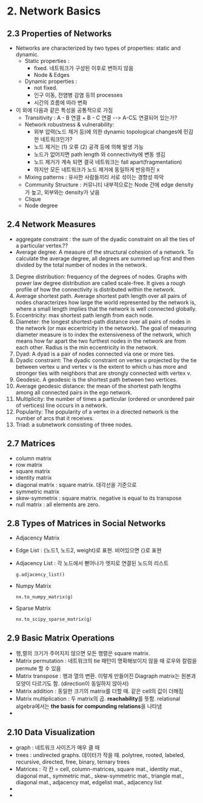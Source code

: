 # 2. Network Basics

## 2.3 Properties of Networks

- Networks are characterized by two types of properties: static and dynamic.
  - Static properties : 
    - fixed. 네트워크가 구성된 이후로 변하지 않음
    - Node & Edges
  - Dynamic properties : 
    - not fixed. 
    - 인구 이동, 전염병 감염 등의 processes
    - 시간의 흐름에 따라 변화
- 이 외에 다음과 같은 특성을 공통적으로 가짐
  - Transitivity : A - B 연결 + B - C 연결 --> A-C도 연결되어 있는가?
  - Network robustness & vulnerability:
    - 외부 압력(노드 제거 등)에 의한 dynamic topological changes에 민감한 네트워크인가? 
    - 노드 제거는 (1) 오류 (2) 공격 등에 의해 발생 가능
    - 노드가 없어지면 path length 와 connectivity에 변동 생김
    - 노드 제거가 계속 되면 결국 네트워크는 fall apart(fragmentation)
    - 하지만 모든 네트워크가 노드 제거에 동일하게 반응하진 x
  - Mixing patterns : 유사한 사람들끼리 서로 섞이는 경향성 파악
  - Community Structure : 커뮤니티 내부적으로는 Node 간에 edge density가 높고, 외부와는 density가 낮음
  - Clique
  - Node degree



## 2.4 Network Measures

- aggregate constraint : the sum of the dyadic constraint on all the ties of a particular vertex.??
- Average degree: A measure of the structural cohesion of a network. To calculate the average degree, all degrees are summed up first and then divided by the total
  number of nodes in the network.

3. Degree distribution: frequency of the degrees of nodes. Graphs with power law
  degree distribution are called scale-free. It gives a rough profile of how the connectivity
  is distributed within the network.
4. Average shortest path. Average shortest path length over all pairs of nodes characterizes
  how large the world represented by the network is, where a small
  length implies that the network is well connected globally.
5. Eccentricity: max shortest path length from each node.
6. Diameter: the longest shortest-path distance over all pairs of nodes in the network
  (or max eccentricity in the network). The goal of measuring diameter
  measure is to index the extensiveness of the network, which means how far
  apart the two furthest nodes in the network are from each other. Radius is the
  min eccentricity in the network.
7. Dyad: A dyad is a pair of nodes connected via one or more ties.
8. Dyadic constraint: The dyadic constraint on vertex u projected by the tie
  between vertex u and vertex v is the extent to which u has more and stronger ties
  with neighbors that are strongly connected with vertex v.
9. Geodesic. A geodesic is the shortest path between two vertices.
10. Average geodesic distance: the mean of the shortest path lengths among all connected
    pairs in the ego network.
11. Multiplicity: the number of times a particular (ordered or unordered pair of
    vertices) line occurs in a network.
12. Popularity: The popularity of a vertex in a directed network is the number of
    arcs that it receives.
13. Triad: a subnetwork consisting of three nodes.

## 2.7 Matrices

- column matrix
- row matrix
- square matrix
- identity matrix
- diagonal matrix : square matrix. 대각선을 기준으로 
- symmetric matrix
- skew-symmetrix : square matrix.  negative is equal to its transpose
- null matrix : all elements are zero.



## 2.8 Types of Matrices in Social Networks

- Adjacency Matrix 
- Edge List : {노드1, 노드2, weight}로 표현. 비어있으면 {}로 표현

- Adjacency List : 각 노드에서 뻗어나가 엣지로 연결된 노드의 리스트  

  `g.adjacency_list()`

- Numpy Matrix

  `nx.to_numpy_matrix(g)`

- Sparse Matrix

  `nx.to_scipy_sparse_matrix(g)`











## 2.9 Basic Matrix Operations

- 행,렬의 크기가 주어지지 않으면 모든 행렬은 square matrix. 
- Matrix permutation : 네트워크의 tie 패턴이 명확해보이지 않을 때 로우와 칼럼을 permute 할 수 있음
- Matrix transpose : 행과 열의 변환. 이렇게 만들어진 Diagraph matrix는 원본과 모양이 다르기도 함. (direction이 동일하지 않아서)
- Matrix addition : 동일한 크기의 matrix를 더할 때. 같은 cell의 값이 더해짐 
- Matrix multiplication  : 두 matrix의 곱. **reachability**를 뜻함. relational algebra에서는 **the basis for compunding relations**을 나타냄
-  



## 2.10 Data Visualization

- graph : 네트워크 사이즈가 매우 클 때 
- trees : undirected graphs. 데이터가 작을 때. polytree, rooted, labeled, recursive, directed, free, binary, ternary trees
- Matrices : 각 칸 = cell, column-matrices, square mat., identity mat., diagonal mat., symmetric mat., skew-symmetric mat., triangle mat., diagonal mat., adjacency mat, edgelist mat., adjacency list
- 
- 